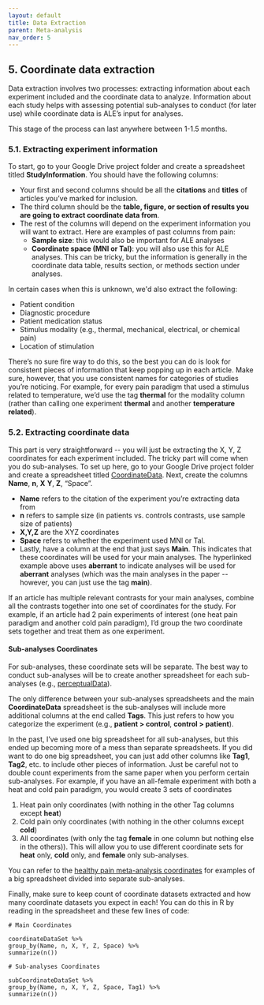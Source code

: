 ```yaml
---
layout: default
title: Data Extraction
parent: Meta-analysis
nav_order: 5
---
```


## 5. Coordinate data extraction
Data extraction involves two processes: extracting information about each experiment included and the coordinate data to analyze. Information about each study helps with assessing potential sub-analyses to conduct (for later use) while coordinate data is ALE’s input for analyses.

This stage of the process can last anywhere between 1-1.5 months.

### 5.1. Extracting experiment information
To start, go to your Google Drive project folder and create a spreadsheet titled **StudyInformation**. You should have the following columns:
  * Your first and second columns should be all the **citations** and **titles** of articles you’ve marked for inclusion.
  * The third column should be the **table, figure, or section of results you are going to extract coordinate data from**.
  * The rest of the columns will depend on the experiment information you will want to extract. Here are examples of past columns from pain:
    * **Sample size**: this would also be important for ALE analyses
    * **Coordinate space (MNI or Tal)**: you will also use this for ALE analyses. This can be tricky, but the information is generally in the coordinate data table, results section, or methods section under analyses.

In certain cases when this is unknown, we'd also extract the following:
* Patient condition
* Diagnostic procedure
* Patient medication status
* Stimulus modality (e.g., thermal, mechanical, electrical, or chemical pain)
* Location of stimulation

There’s no sure fire way to do this, so the best you can do is look for consistent pieces of information that keep popping up in each article. Make sure, however, that you use consistent names for categories of studies you’re noticing. For example, for every pain paradigm that used a stimulus related to temperature, we’d use the tag **thermal** for the modality column (rather than calling one experiment **thermal** and another **temperature related**).

### 5.2. Extracting coordinate data

This part is very straightforward -- you will just be extracting the X, Y, Z coordinates for each experiment included. The tricky part will come when you do sub-analyses. To set up here, go to your Google Drive project folder and create a spreadsheet titled [CoordinateData](https://github.com/PennLINC/Xu_fMRIChronicPain/blob/master/ale/painCoords_20200113.xls). Next, create the columns **Name**, **n**, **X** **Y**, **Z**, “Space”.
* **Name** refers to the citation of the experiment you’re extracting data from
* **n** refers to sample size (in patients vs. controls contrasts, use sample size of patients)
* **X,Y,Z** are the XYZ coordinates
* **Space** refers to whether the experiment used MNI or Tal.
* Lastly, have a column at the end that just says **Main**. This indicates that these coordinates will be used for your main analyses. The hyperlinked example above uses **aberrant** to indicate analyses will be used for **aberrant** analyses (which was the main analyses in the paper -- however, you can just use the tag **main**).

If an article has multiple relevant contrasts for your main analyses, combine all the contrasts together into one set of coordinates for the study. For example, if an article had 2 pain experiments of interest (one heat pain paradigm and another cold pain paradigm), I’d group the two coordinate sets together and treat them as one experiment.

#### Sub-analyses Coordinates
For sub-analyses, these coordinate sets will be separate. The best way to conduct sub-analyses will be to create another spreadsheet for each sub-analyses (e.g., [perceptualData](https://github.com/PennLINC/Xu_fMRIChronicPain/blob/master/ale/perceptualData_2020-01-21.xls)).

The only difference between your sub-analyses spreadsheets and the main **CoordinateData** spreadsheet is the sub-analyses will include more additional columns at the end called **Tags**. This just refers to how you categorize the experiment (e.g., **patient > control**, **control > patient**).

In the past, I’ve used one big spreadsheet for all sub-analyses, but this ended up becoming more of a mess than separate spreadsheets. If you did want to do one big spreadsheet, you can just add other columns like **Tag1**, **Tag2**, etc. to include other pieces of information. Just be careful not to double count experiments from the same paper when you perform certain sub-analyses. For example, if you have an all-female experiment with both a heat and cold pain paradigm, you would create 3 sets of coordinates
1. Heat pain only coordinates (with nothing in the other Tag columns except **heat**)
2. Cold pain only coordinates (with nothing in the other columns except **cold**)
3. All coordinates (with only the tag **female** in one column but nothing else in the others)).
This will allow you to use different coordinate sets for **heat** only, **cold** only, and **female** only sub-analyses.

You can refer to the [healthy pain meta-analysis coordinates](https://github.com/PennLINC/Xu_PainHealthy/blob/master/EickhoffALE/data/painHealthyCoords_20190426.xls) for examples of a big spreadsheet divided into separate sub-analyses.

Finally, make sure to keep count of coordinate datasets extracted and how many coordinate datasets you expect in each! You can do this in R by reading in the spreadsheet and these few lines of code:

```
# Main Coordinates

coordinateDataSet %>%
group_by(Name, n, X, Y, Z, Space) %>%
summarize(n())

# Sub-analyses Coordinates

subCoordinateDataSet %>%
group_by(Name, n, X, Y, Z, Space, Tag1) %>%
summarize(n())
```
